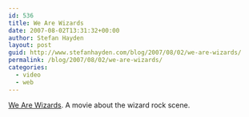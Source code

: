 ```yaml
---
id: 536
title: We Are Wizards
date: 2007-08-02T13:31:32+00:00
author: Stefan Hayden
layout: post
guid: http://www.stefanhayden.com/blog/2007/08/02/we-are-wizards/
permalink: /blog/2007/08/02/we-are-wizards/
categories:
  - video
  - web
---
```

<a href="http://www.wearewizards-themovie.com">We Are Wizards</a>. A movie about the wizard rock scene.
<object width="425" height="350"><param name="movie" value="http://www.youtube.com/v/amKNveOdWQ8"></param><param name="wmode" value="transparent"></param><embed src="http://www.youtube.com/v/amKNveOdWQ8" type="application/x-shockwave-flash" wmode="transparent" width="425" height="350"></embed></object>